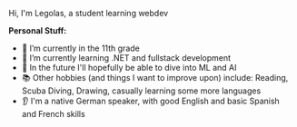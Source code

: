 Hi, I'm Legolas, a student learning webdev

**Personal Stuff:**

- 🔭 I’m currently in the 11th grade
- 🌱 I’m currently learning .NET and fullstack development
- 🌄 In the future I'll hopefully be able to dive into ML and AI
- 📚 Other hobbies (and things I want to improve upon) include: Reading, Scuba Diving, Drawing, casually learning some more languages
- 👂 I'm a native German speaker, with good English and basic Spanish and French skills 
